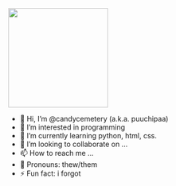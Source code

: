<img src = "https://i.pinimg.com/originals/8c/46/38/8c46383f9c32788235e93c40b8676a50.gif" width = "200"/>

- 👋 Hi, I’m @candycemetery (a.k.a. puuchipaa)
- 👀 I’m interested in programming
- 🌱 I’m currently learning python, html, css.
- 💞️ I’m looking to collaborate on ...
- 📫 How to reach me ...
- 🌟 Pronouns: thew/them
- ⚡ Fun fact: i forgot
<!---
candycemetery/candycemetery is a ✨ special ✨ repository because its `README.md` (this file) appears on your GitHub profile.
You can click the Preview link to take a look at your changes.
--->
